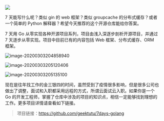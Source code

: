 ![](https://7465-test-3c9b5e-books-1301492295.tcb.qcloud.la/mac_github_images/compress_go.cover.desin.parttern.png)

7 天能写什么呢？类似 gin 的 web 框架？类似 groupcache 的分布式缓存？或者一个简单的 Python 解释器？希望今天推荐的这个开源仓库能给你答案。

7 天用 Go 从零实现各种开源项目系列，项目由浅入深逐步剖析开源项目，并通过 7 天逐步从零实现。项目中目前已有的内容包括 Web 框架、分布式缓存、ORM 框架。

![image-20200303204858940](https://7465-test-3c9b5e-1-1301419220.tcb.qcloud.la/mac_github_images/compress_learn.go.01.png)

![image-20200303205120406](https://7465-test-3c9b5e-1-1301419220.tcb.qcloud.la/mac_github_images/compress_learn.go.02.png)

![image-20200303205135100](https://7465-test-3c9b5e-1-1301419220.tcb.qcloud.la/mac_github_images/compress_learn.go.03.png)

现在是往年找工作的金三银四的时间，虽然受到了疫情很多影响，但是很多公司也做出了调整，面试和入职都采用远程的方式，所谓云面试云入职。如果你是一个 Go 的开发工程师，掌握了仓库中涉及的项目的知识点，相信一定能够找到理想的工作。更多项目详情请查看如下链接。

> 项目链接：https://github.com/geektutu/7days-golang